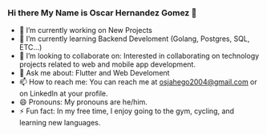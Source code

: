 ### Hi there My Name is Oscar Hernandez Gomez 👋



- 🔭 I’m currently working on New Projects
- 🌱 I’m currently learning Backend Develoment (Golang, Postgres, SQL, ETC...)
- 👯 I’m looking to collaborate on: Interested in collaborating on technology projects related to web and mobile app development.
- 💬 Ask me about: Flutter and Web Develoment
- 📫 How to reach me: You can reach me at osjahego2004@gmail.com or on LinkedIn at your profile.
- 😄 Pronouns: My pronouns are he/him.
- ⚡ Fun fact: In my free time, I enjoy going to the gym, cycling, and learning new languages.

